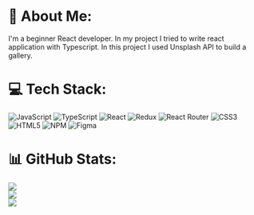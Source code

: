 # 💫 About Me:
I'm a beginner React developer.  In my project I tried to write react application with Typescript. In this project I used Unsplash API to build a gallery.


# 💻 Tech Stack:
![JavaScript](https://img.shields.io/badge/javascript-%23323330.svg?style=flat&logo=javascript&logoColor=%23F7DF1E) ![TypeScript](https://img.shields.io/badge/typescript-%23007ACC.svg?style=flat&logo=typescript&logoColor=white) ![React](https://img.shields.io/badge/react-%2320232a.svg?style=flat&logo=react&logoColor=%2361DAFB) ![Redux](https://img.shields.io/badge/redux-%23593d88.svg?style=flat&logo=redux&logoColor=white) ![React Router](https://img.shields.io/badge/React_Router-CA4245?style=flat&logo=react-router&logoColor=white) ![CSS3](https://img.shields.io/badge/css3-%231572B6.svg?style=flat&logo=css3&logoColor=white) ![HTML5](https://img.shields.io/badge/html5-%23E34F26.svg?style=flat&logo=html5&logoColor=white) ![NPM](https://img.shields.io/badge/NPM-%23000000.svg?style=flat&logo=npm&logoColor=white) ![Figma](https://img.shields.io/badge/figma-%23F24E1E.svg?style=flat&logo=figma&logoColor=white)
# 📊 GitHub Stats:
![](https://github-readme-stats.vercel.app/api?username=Umra07&theme=dark&hide_border=true&include_all_commits=true&count_private=false)<br/>
![](https://github-readme-streak-stats.herokuapp.com/?user=Umra07&theme=dark&hide_border=true)<br/>
![](https://github-readme-stats.vercel.app/api/top-langs/?username=Umra07&theme=dark&hide_border=true&include_all_commits=true&count_private=false&layout=compact)
